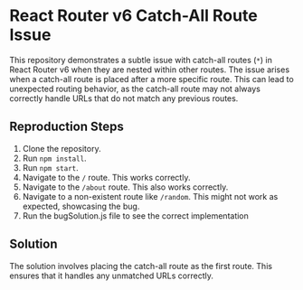 # React Router v6 Catch-All Route Issue

This repository demonstrates a subtle issue with catch-all routes (`*`) in React Router v6 when they are nested within other routes.  The issue arises when a catch-all route is placed after a more specific route.  This can lead to unexpected routing behavior, as the catch-all route may not always correctly handle URLs that do not match any previous routes.

## Reproduction Steps
1. Clone the repository.
2. Run `npm install`.
3. Run `npm start`.
4. Navigate to the `/` route. This works correctly. 
5. Navigate to the `/about` route. This also works correctly. 
6. Navigate to a non-existent route like `/random`. This might not work as expected, showcasing the bug. 
7. Run the bugSolution.js file to see the correct implementation

## Solution
The solution involves placing the catch-all route as the first route. This ensures that it handles any unmatched URLs correctly.